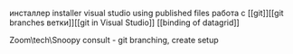 инсталлер installer visual studio using published files
работа c [[git]][[git branches ветки]][[git in Visual Studio]]
[[binding of datagrid]]

Zoom\tech\Snoopy consult - git branching, create setup
